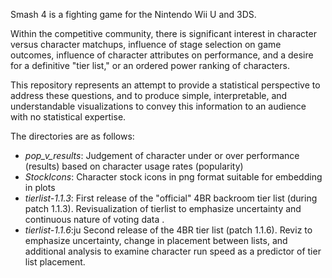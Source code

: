 Smash 4 is a fighting game for the Nintendo Wii U and 3DS.

Within the competitive community, there is significant interest in character versus character matchups, influence of stage selection on game outcomes, influence of character attributes on performance, and a desire for a definitive "tier list," or an ordered power ranking of characters.

This repository represents an attempt to provide a statistical perspective to address these questions, and to produce simple, interpretable, and understandable visualizations to convey this information to an audience with no statistical expertise.

The directories are as follows:

* _pop_v_results_: Judgement of character under or over performance (results) based on character usage rates (popularity) 
* _StockIcons_: Character stock icons in png format suitable for embedding in plots
* _tierlist-1.1.3_: First release of the "official" 4BR backroom tier list (during patch 1.1.3). Revisualization of tierlist to emphasize uncertainty and continuous nature of voting data .
* _tierlist-1.1.6_:ju Second release of the 4BR tier list (patch 1.1.6). Reviz to emphasize uncertainty, change in placement between lists, and additional analysis to examine character run speed as a predictor of tier list placement.
